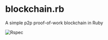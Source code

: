 # blockchain.rb

A simple p2p proof-of-work blockchain in Ruby

![Rspec](https://github.com/gervaiscodes/blockchain.rb/actions/workflows/main.yaml/badge.svg)
